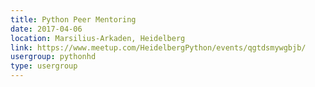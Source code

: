 ```yaml
---
title: Python Peer Mentoring
date: 2017-04-06
location: Marsilius-Arkaden, Heidelberg
link: https://www.meetup.com/HeidelbergPython/events/qgtdsmywgbjb/
usergroup: pythonhd
type: usergroup
---
```

